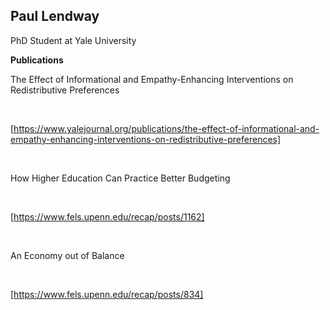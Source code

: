 ## Paul Lendway

PhD Student at Yale University

**Publications** 

The Effect of Informational and Empathy-Enhancing Interventions on Redistributive Preferences

 &nbsp;

[https://www.yalejournal.org/publications/the-effect-of-informational-and-empathy-enhancing-interventions-on-redistributive-preferences]

 &nbsp;
 
How Higher Education Can Practice Better Budgeting

 &nbsp;
 
[https://www.fels.upenn.edu/recap/posts/1162]

 &nbsp;
 
An Economy out of Balance

 &nbsp;

[https://www.fels.upenn.edu/recap/posts/834]




